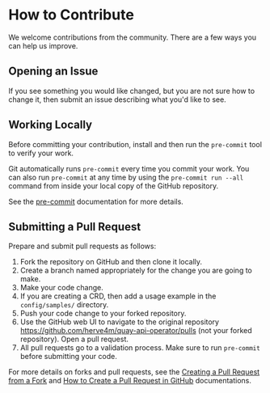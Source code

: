 # How to Contribute

We welcome contributions from the community.
There are a few ways you can help us improve.

## Opening an Issue

If you see something you would like changed, but you are not sure how to change
it, then submit an issue describing what you'd like to see.

## Working Locally

Before committing your contribution, install and then run the `pre-commit` tool to verify your work.

Git automatically runs `pre-commit` every time you commit your work.
You can also run `pre-commit` at any time by using the `pre-commit run --all` command from inside your local copy of the GitHub repository.

See the [pre-commit](https://pre-commit.com/) documentation for more details.

## Submitting a Pull Request

Prepare and submit pull requests as follows:

1. Fork the repository on GitHub and then clone it locally.
2. Create a branch named appropriately for the change you are going to make.
3. Make your code change.
4. If you are creating a CRD, then add a usage example in the `config/samples/` directory.
5. Push your code change to your forked repository.
6. Use the GitHub web UI to navigate to the original repository https://github.com/herve4m/quay-api-operator/pulls (not your forked repository).
   Open a pull request.
7. All pull requests go to a validation process.
   Make sure to run `pre-commit` before submitting your code.

For more details on forks and pull requests, see the [Creating a Pull Request from a Fork](https://docs.github.com/en/github/collaborating-with-pull-requests/proposing-changes-to-your-work-with-pull-requests/creating-a-pull-request-from-a-fork) and [How to Create a Pull Request in GitHub](https://opensource.com/article/19/7/create-pull-request-github) documentations.
